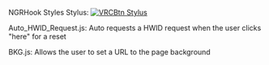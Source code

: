NGRHook Styles Stylus: [![VRCBtn Stylus](https://img.shields.io/badge/Install%20directly%20with-Stylus-238b8b.svg)](https://github.com/NFLD99/StylesAndScripts/raw/main/NGRHook/NGRHook_Styles.user.css)

Auto_HWID_Request.js: Auto requests a HWID request when the user clicks "here" for a reset

BKG.js: Allows the user to set a URL to the page background
